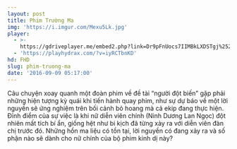```yaml
---
layout: post
title: Phim Trường Ma
img: 'https://i.imgur.com/Mexu5Lk.jpg'
player:
  - >-
    https://gdriveplayer.me/embed2.php?link=Dr9pFnUocs7IIMBkLXDSTgj%252B29FFLdED4q5PUDA9vyyf8l63N5PtoeDXsDTrcZl0lFhqWXoWy8G45LoI%252Fh7FLP0DE3X9tb418InSG1QtNnkYcNXOv5SLuc%252FbWD1VksQ7PU553VBPeOIltu3m6HUAQJdjUgyf0PEwtr55Fa7RnIoltbQ6JPFhEpdH9bAVL%252BAgsUtVXiGuroxMFzbwinUUSG
  - 'https://playhydrax.com/?v=iyRCTbnKD'
hd: FHD
slug: phim-truong-ma
date: '2016-09-09 05:17:00'
---
```

Câu chuyện xoay quanh một đoàn phim về đề tài “người đột biến” gặp phải những hiện tượng kỳ quái khi tiến hành quay phim, như sự dự báo về một lời nguyền sẽ ứng nghiệm trên bối cảnh bỏ hoang mà cả ekip đang thực hiện. Đỉnh điểm của sự việc là khi nữ diễn viên chính (Ninh Dương Lan Ngọc) đột nhiên mất tích bí ẩn, giống hệt như bi kịch đã từng xảy ra với diễn viên đàn chị trước đó. Những hồn ma liệu có tồn tại, lời nguyền có đang xảy ra và số phận nào sẽ dành cho nữ chính của bộ phim kinh dị này?
